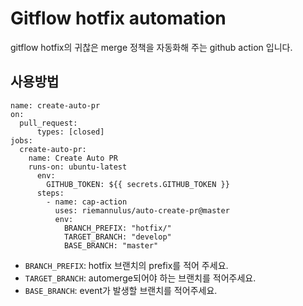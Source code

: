 # Gitflow hotfix automation
gitflow hotfix의 귀찮은 merge 정책을 자동화해 주는 github action 입니다.

## 사용방법
```
name: create-auto-pr
on:
  pull_request:
      types: [closed]
jobs:
  create-auto-pr:
    name: Create Auto PR
    runs-on: ubuntu-latest
      env:
        GITHUB_TOKEN: ${{ secrets.GITHUB_TOKEN }}
      steps:
        - name: cap-action
          uses: riemannulus/auto-create-pr@master
          env:
            BRANCH_PREFIX: "hotfix/"
            TARGET_BRANCH: "develop"
            BASE_BRANCH: "master"
```
- `BRANCH_PREFIX`: hotfix 브랜치의 prefix를 적어 주세요.
- `TARGET_BRANCH`: automerge되어야 하는 브랜치를 적어주세요.
- `BASE_BRANCH`: event가 발생할 브랜치를 적어주세요.

